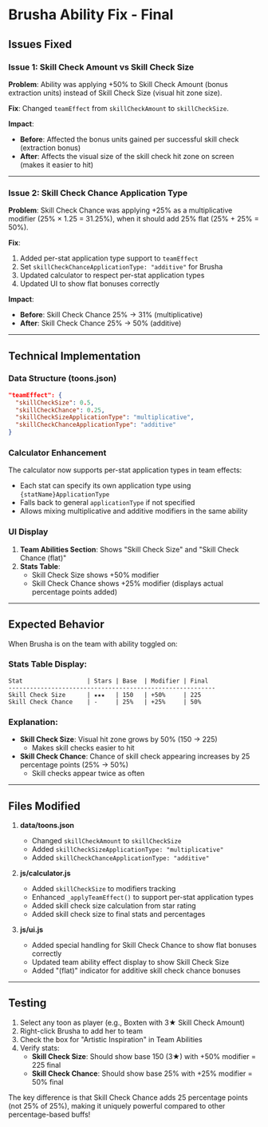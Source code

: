 # Brusha Ability Fix - Final

## Issues Fixed

### Issue 1: Skill Check Amount vs Skill Check Size
**Problem**: Ability was applying +50% to Skill Check Amount (bonus extraction units) instead of Skill Check Size (visual hit zone size).

**Fix**: Changed `teamEffect` from `skillCheckAmount` to `skillCheckSize`.

**Impact**:
- **Before**: Affected the bonus units gained per successful skill check (extraction bonus)
- **After**: Affects the visual size of the skill check hit zone on screen (makes it easier to hit)

---

### Issue 2: Skill Check Chance Application Type
**Problem**: Skill Check Chance was applying +25% as a multiplicative modifier (25% × 1.25 = 31.25%), when it should add 25% flat (25% + 25% = 50%).

**Fix**: 
1. Added per-stat application type support to `teamEffect`
2. Set `skillCheckChanceApplicationType: "additive"` for Brusha
3. Updated calculator to respect per-stat application types
4. Updated UI to show flat bonuses correctly

**Impact**:
- **Before**: Skill Check Chance 25% → 31% (multiplicative)
- **After**: Skill Check Chance 25% → 50% (additive)

---

## Technical Implementation

### Data Structure (toons.json)
```json
"teamEffect": {
  "skillCheckSize": 0.5,
  "skillCheckChance": 0.25,
  "skillCheckSizeApplicationType": "multiplicative",
  "skillCheckChanceApplicationType": "additive"
}
```

### Calculator Enhancement
The calculator now supports per-stat application types in team effects:
- Each stat can specify its own application type using `{statName}ApplicationType`
- Falls back to general `applicationType` if not specified
- Allows mixing multiplicative and additive modifiers in the same ability

### UI Display
1. **Team Abilities Section**: Shows "Skill Check Size" and "Skill Check Chance (flat)"
2. **Stats Table**: 
   - Skill Check Size shows +50% modifier
   - Skill Check Chance shows +25% modifier (displays actual percentage points added)

---

## Expected Behavior

When Brusha is on the team with ability toggled on:

### Stats Table Display:
```
Stat                  | Stars | Base  | Modifier | Final
----------------------------------------------------------
Skill Check Size      | ★★★   | 150   | +50%     | 225
Skill Check Chance    | -     | 25%   | +25%     | 50%
```

### Explanation:
- **Skill Check Size**: Visual hit zone grows by 50% (150 → 225)
  - Makes skill checks easier to hit
- **Skill Check Chance**: Chance of skill check appearing increases by 25 percentage points (25% → 50%)
  - Skill checks appear twice as often

---

## Files Modified

1. **data/toons.json**
   - Changed `skillCheckAmount` to `skillCheckSize`
   - Added `skillCheckSizeApplicationType: "multiplicative"`
   - Added `skillCheckChanceApplicationType: "additive"`

2. **js/calculator.js**
   - Added `skillCheckSize` to modifiers tracking
   - Enhanced `_applyTeamEffect()` to support per-stat application types
   - Added skill check size calculation from star rating
   - Added skill check size to final stats and percentages

3. **js/ui.js**
   - Added special handling for Skill Check Chance to show flat bonuses correctly
   - Updated team ability effect display to show Skill Check Size
   - Added "(flat)" indicator for additive skill check chance bonuses

---

## Testing

1. Select any toon as player (e.g., Boxten with 3★ Skill Check Amount)
2. Right-click Brusha to add her to team
3. Check the box for "Artistic Inspiration" in Team Abilities
4. Verify stats:
   - **Skill Check Size**: Should show base 150 (3★) with +50% modifier = 225 final
   - **Skill Check Chance**: Should show base 25% with +25% modifier = 50% final

The key difference is that Skill Check Chance adds 25 percentage points (not 25% of 25%), making it uniquely powerful compared to other percentage-based buffs!

